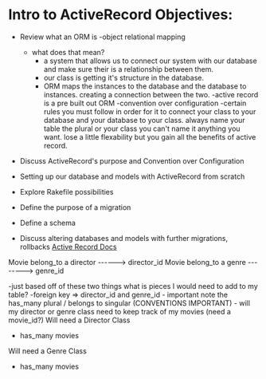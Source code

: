 # Intro to ActiveRecord Objectives:
- Review what an ORM is
    -object relational mapping
    - what does that mean?
        - a system that allows us to connect our system with our database and make sure their is a relationship between them. 
        - our class is getting it's structure in the database. 
        - ORM maps the instances to the database and the database to instances. creating a connection between the two.
 -active record is a pre built out ORM
 -convention over configuration
 -certain rules you must follow in order for it to connect your class to your database and your database to your class. always name your table the plural or your class you can't name it anything you want. lose a little flexability but you gain all the benefits of active record.

- Discuss ActiveRecord's purpose and Convention over Configuration
- Setting up our database and models with ActiveRecord from scratch
- Explore Rakefile possibilities
- Define the purpose of a migration
- Define a schema
- Discuss altering databases and models with further migrations, rollbacks
[Active Record Docs](http://guides.rubyonrails.org/active_record_basics.html)

Movie belong_to a director ------> director_id
Movie belong_to a genre --------> genre_id

-just based off of these two things what is pieces I would need to add to my table? 
    -foreign key => director_id and genre_id
    - important note the has_many plural / belongs to singular (CONVENTIONS IMPORTANT)
    - will my director or genre class need to keep track of my movies (need a movie_id?)
Will need a Director Class
- has_many movies  

Will need a Genre Class

- has_many movies